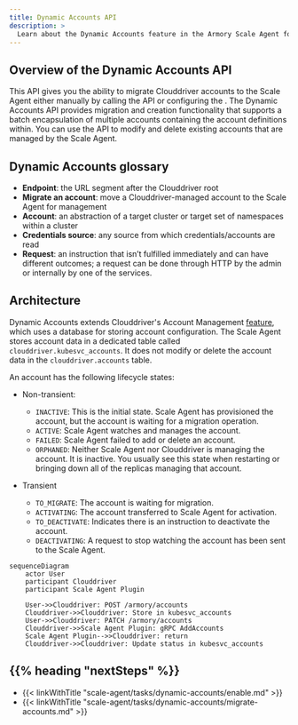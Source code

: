 ```yaml
---
title: Dynamic Accounts API
description: >
  Learn about the Dynamic Accounts feature in the Armory Scale Agent for Spinnaker and Kubernetes.
---
```


## Overview of the Dynamic Accounts API

This API gives you the ability to migrate Clouddriver accounts to the Scale Agent either manually by calling the API or configuring the . The Dynamic Accounts API provides migration and creation functionality that supports a batch encapsulation of multiple accounts containing the account definitions within. You can use the API to modify and delete existing accounts that are managed by the Scale Agent.

## Dynamic Accounts glossary

- **Endpoint**: the URL segment after the Clouddriver root
- **Migrate an account**: move a Clouddriver-managed account to the Scale Agent for management
- **Account**: an abstraction of a target cluster or target set of namespaces within a cluster
- **Credentials source**: any source from which credentials/accounts are read
- **Request**: an instruction that isn’t fulfilled immediately and can have different outcomes; a request can be done through HTTP by the admin or internally by one of the services.

## Architecture

Dynamic Accounts extends Clouddriver's Account Management [feature](https://spinnaker.io/docs/setup/other_config/accounts/), which uses a database for storing account configuration. The Scale Agent stores account data in a dedicated table called `clouddriver.kubesvc_accounts`. It does not modify or delete the account data in the `clouddriver.accounts` table.

An account has the following lifecycle states:

- Non-transient:

  - `INACTIVE`: This is the initial state. Scale Agent has provisioned the account, but the account is waiting for a migration operation.
  - `ACTIVE`: Scale Agent watches and manages the account.
  - `FAILED`: Scale Agent failed to add or delete an account.
  - `ORPHANED`: Neither Scale Agent nor Clouddriver is managing the account. It is inactive. You usually see this state when restarting or bringing down all of the replicas managing that account.

- Transient

  - `TO_MIGRATE`: The account is waiting for migration.
  - `ACTIVATING`: The account transferred to Scale Agent for activation.
  - `TO_DEACTIVATE`: Indicates there is an instruction to deactivate the account.
  - `DEACTIVATING`: A request to stop watching the account has been sent to the Scale Agent.



```mermaid
sequenceDiagram
    actor User
    participant Clouddriver
    participant Scale Agent Plugin

    User->>Clouddriver: POST /armory/accounts
    Clouddriver->>Clouddriver: Store in kubesvc_accounts
    User->>Clouddriver: PATCH /armory/accounts
    Clouddriver->>Scale Agent Plugin: gRPC AddAccounts
    Scale Agent Plugin-->>Clouddriver: return
    Clouddriver->>Clouddriver: Update status in kubesvc_accounts
```


## {{% heading "nextSteps" %}}

* {{< linkWithTitle "scale-agent/tasks/dynamic-accounts/enable.md" >}}
* {{< linkWithTitle "scale-agent/tasks/dynamic-accounts/migrate-accounts.md" >}}